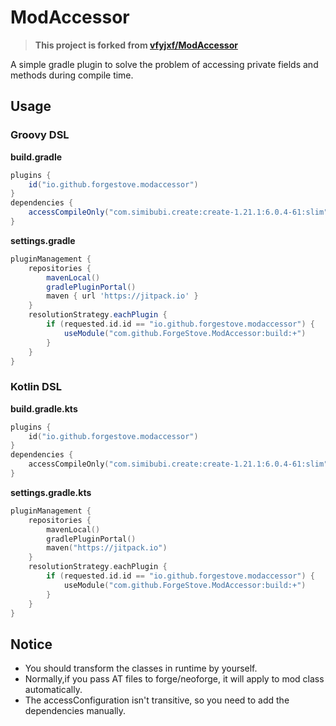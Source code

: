 # ModAccessor

> **This project is forked from [vfyjxf/ModAccessor](https://github.com/vfyjxf/ModAccessor)**

A simple gradle plugin to solve the problem of accessing private fields and methods during compile time.

## Usage

### Groovy DSL

**build.gradle**

```groovy
plugins {
    id("io.github.forgestove.modaccessor")
}
dependencies {
    accessCompileOnly("com.simibubi.create:create-1.21.1:6.0.4-61:slim")
}
```

**settings.gradle**

```groovy
pluginManagement {
    repositories {
        mavenLocal()
        gradlePluginPortal()
        maven { url 'https://jitpack.io' }
    }
    resolutionStrategy.eachPlugin {
        if (requested.id.id == "io.github.forgestove.modaccessor") {
            useModule("com.github.ForgeStove.ModAccessor:build:+")
        }
    }
}
```

### Kotlin DSL

**build.gradle.kts**

```kotlin
plugins {
	id("io.github.forgestove.modaccessor")
}
dependencies {
	accessCompileOnly("com.simibubi.create:create-1.21.1:6.0.4-61:slim")
}
```

**settings.gradle.kts**

```kotlin
pluginManagement {
	repositories {
		mavenLocal()
		gradlePluginPortal()
		maven("https://jitpack.io")
	}
	resolutionStrategy.eachPlugin {
		if (requested.id.id == "io.github.forgestove.modaccessor") {
			useModule("com.github.ForgeStove.ModAccessor:build:+")
		}
	}
}
```

## Notice

* You should transform the classes in runtime by yourself.
* Normally,if you pass AT files to forge/neoforge, it will apply to mod class automatically.
* The accessConfiguration isn't transitive, so you need to add the dependencies manually.
